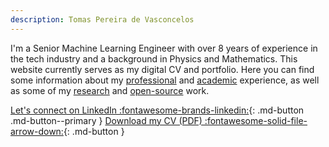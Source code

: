 ```yaml
---
description: Tomas Pereira de Vasconcelos
---
```


I'm a Senior Machine Learning Engineer with over 8 years of experience in the tech industry and a background in Physics and Mathematics. This website currently serves as my digital CV and portfolio. Here you can find some information about my [professional](/about/professional-experience/) and [academic](/about/education/) experience, as well as some of my [research](/about/research/) and [open-source](/about/open-source/) work.

[Let's connect on LinkedIn :fontawesome-brands-linkedin:](https://www.linkedin.com/in/tpvasconcelos/){: .md-button .md-button--primary }
[Download my CV (PDF) :fontawesome-solid-file-arrow-down:](assets/files/CV_TPVasconcelos.pdf){: .md-button }